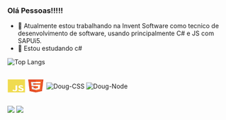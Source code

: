 ### Olá Pessoas!!!!!

- 🔭 Atualmente estou trabalhando na Invent Software como tecnico de desenvolvimento de software, usando principalmente C# e JS com SAPUi5.
- 🌱 Estou estudando c#
  


![Top Langs](https://github-readme-stats.vercel.app/api/top-langs/?username=dougzzzz&layout=compact&theme=transparent)


<div style="display: inline_block"><br>
  <img align="center" alt="Doug-Js" height="30" width="40" src="https://raw.githubusercontent.com/devicons/devicon/master/icons/javascript/javascript-plain.svg">
  <img align="center" alt="Doug-HTML" height="30" width="40" src="https://raw.githubusercontent.com/devicons/devicon/master/icons/html5/html5-original.svg">
  <img align="center" alt="Doug-CSS" height="30" width="40" src="https://cdn.jsdelivr.net/gh/devicons/devicon/icons/css3/css3-original.svg" />
<img align="center" alt="Doug-Node" height="30" width="40" src="https://cdn.jsdelivr.net/gh/devicons/devicon/icons/nodejs/nodejs-original-wordmark.svg" />

</div>
  
  ##
 
<div> 
  <a href = "mailto:dougbarcelosz@proton.me"><img src="https://img.shields.io/badge/-Gmail-%23333?style=for-the-badge&logo=gmail&logoColor=white" target="_blank"></a>
  <a href="https://www.linkedin.com/in/douglas-barcelos-b1800b122/" target="_blank"><img src="https://img.shields.io/badge/-LinkedIn-%230077B5?style=for-the-badge&logo=linkedin&logoColor=white" target="_blank"></a>  
  
</div>
